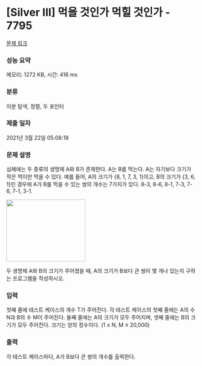 # [Silver III] 먹을 것인가 먹힐 것인가 - 7795 

[문제 링크](https://www.acmicpc.net/problem/7795) 

### 성능 요약

메모리: 1272 KB, 시간: 416 ms

### 분류

이분 탐색, 정렬, 두 포인터

### 제출 일자

2021년 3월 22일 05:08:18

### 문제 설명

<p>심해에는 두 종류의 생명체 A와 B가 존재한다. A는 B를 먹는다. A는 자기보다 크기가 작은 먹이만 먹을 수 있다. 예를 들어, A의 크기가 {8, 1, 7, 3, 1}이고, B의 크기가 {3, 6, 1}인 경우에 A가 B를 먹을 수 있는 쌍의 개수는 7가지가 있다. 8-3, 8-6, 8-1, 7-3, 7-6, 7-1, 3-1.</p>

<p><img alt="" src="https://www.acmicpc.net/upload/images/ee(1).png" style="height:164px; width:209px"></p>

<p>두 생명체 A와 B의 크기가 주어졌을 때, A의 크기가 B보다 큰 쌍이 몇 개나 있는지 구하는 프로그램을 작성하시오.</p>

### 입력 

 <p>첫째 줄에 테스트 케이스의 개수 T가 주어진다. 각 테스트 케이스의 첫째 줄에는 A의 수 N과 B의 수 M이 주어진다. 둘째 줄에는 A의 크기가 모두 주어지며, 셋째 줄에는 B의 크기가 모두 주어진다. 크기는 양의 정수이다. (1 ≤ N, M ≤ 20,000) </p>

### 출력 

 <p>각 테스트 케이스마다, A가 B보다 큰 쌍의 개수를 출력한다.</p>

